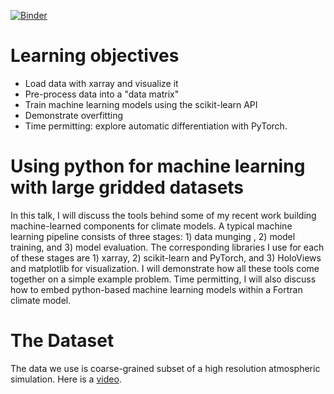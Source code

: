 [![Binder](http://binder.pangeo.io/badge.svg)](http://binder.pangeo.io/v2/gh/nbren12/2019-07-30-gfdl-basics-of-machine-learning)

# Learning objectives

- Load data with xarray and visualize it
- Pre-process data into a "data matrix"
- Train machine learning models using the scikit-learn API
- Demonstrate overfitting
- Time permitting: explore automatic differentiation with PyTorch.

# Using python for machine learning with large gridded datasets

In this talk, I will discuss the tools behind some of my recent work building
machine-learned components for climate models. A typical machine learning
pipeline consists of three stages: 1) data munging , 2) model training, and 3)
model evaluation. The corresponding libraries I use for each of these stages
are 1) xarray, 2) scikit-learn and PyTorch, and 3) HoloViews and matplotlib for
visualization. I will demonstrate how all these tools come together on a simple
example problem. Time permitting, I will also discuss how to embed python-based
machine learning models within a Fortran climate model. 

# The Dataset

The data we use is coarse-grained subset of a high resolution atmospheric
simulation. Here is a [video](https://vimeo.com/299128849).
